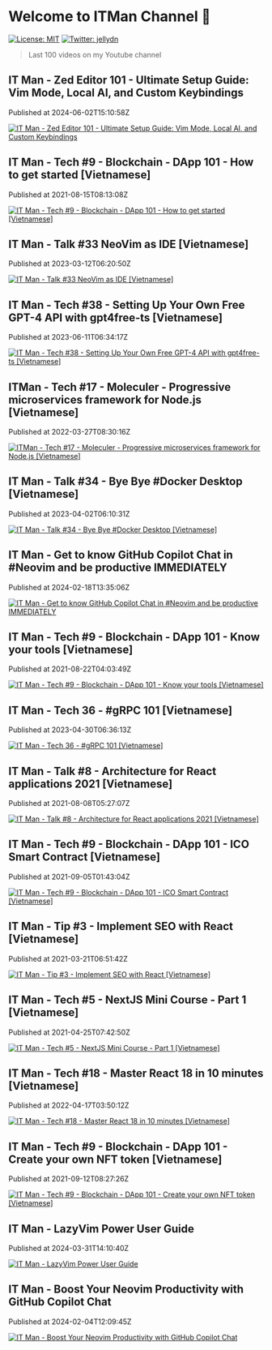 
# Welcome to ITMan Channel 👋

[![License: MIT](https://img.shields.io/badge/License-MIT-yellow.svg)](#)
[![Twitter: jellydn](https://img.shields.io/twitter/follow/jellydn.svg?style=social)](https://twitter.com/jellydn)

> Last 100 videos on my Youtube channel


## IT Man -  Zed Editor 101 - Ultimate Setup Guide: Vim Mode, Local AI, and Custom Keybindings
Published at 2024-06-02T15:10:58Z

[![IT Man -  Zed Editor 101 - Ultimate Setup Guide: Vim Mode, Local AI, and Custom Keybindings](https://i.ytimg.com/vi/NAk4tyfIM3A/mqdefault.jpg)](https://www.youtube.com/watch?v=NAk4tyfIM3A)



## IT Man - Tech #9 - Blockchain - DApp 101 - How to get started [Vietnamese]
Published at 2021-08-15T08:13:08Z

[![IT Man - Tech #9 - Blockchain - DApp 101 - How to get started [Vietnamese]](https://i.ytimg.com/vi/LXRgV99S0Zk/mqdefault.jpg)](https://www.youtube.com/watch?v=LXRgV99S0Zk)


## IT Man - Talk #33 NeoVim as IDE [Vietnamese]
Published at 2023-03-12T06:20:50Z

[![IT Man - Talk #33 NeoVim as IDE [Vietnamese]](https://i.ytimg.com/vi/dFi8CzvqkNE/mqdefault.jpg)](https://www.youtube.com/watch?v=dFi8CzvqkNE)


## IT Man - Tech #38 - Setting Up Your Own Free GPT-4 API with gpt4free-ts [Vietnamese]
Published at 2023-06-11T06:34:17Z

[![IT Man - Tech #38 - Setting Up Your Own Free GPT-4 API with gpt4free-ts [Vietnamese]](https://i.ytimg.com/vi/Z0ZUdFqvR_I/mqdefault.jpg)](https://www.youtube.com/watch?v=Z0ZUdFqvR_I)


## ITMan - Tech #17 - Moleculer - Progressive microservices framework for Node.js [Vietnamese]
Published at 2022-03-27T08:30:16Z

[![ITMan - Tech #17 - Moleculer - Progressive microservices framework for Node.js [Vietnamese]](https://i.ytimg.com/vi/peb2OflRu-4/mqdefault.jpg)](https://www.youtube.com/watch?v=peb2OflRu-4)



## IT Man - Talk #34 - Bye Bye #Docker Desktop [Vietnamese]
Published at 2023-04-02T06:10:31Z

[![IT Man - Talk #34 - Bye Bye #Docker Desktop [Vietnamese]](https://i.ytimg.com/vi/llThjxFb7KU/mqdefault.jpg)](https://www.youtube.com/watch?v=llThjxFb7KU)


## IT Man - Get to know GitHub Copilot Chat in #Neovim and be productive IMMEDIATELY
Published at 2024-02-18T13:35:06Z

[![IT Man - Get to know GitHub Copilot Chat in #Neovim and be productive IMMEDIATELY](https://i.ytimg.com/vi/sSih4khcstc/mqdefault.jpg)](https://www.youtube.com/watch?v=sSih4khcstc)


## IT Man - Tech #9 - Blockchain - DApp 101 - Know your tools [Vietnamese]
Published at 2021-08-22T04:03:49Z

[![IT Man - Tech #9 - Blockchain - DApp 101 - Know your tools [Vietnamese]](https://i.ytimg.com/vi/yagC-TUMNwo/mqdefault.jpg)](https://www.youtube.com/watch?v=yagC-TUMNwo)


## IT Man - Tech 36 - #gRPC 101 [Vietnamese]
Published at 2023-04-30T06:36:13Z

[![IT Man - Tech 36 - #gRPC 101 [Vietnamese]](https://i.ytimg.com/vi/S2zpdfXfNO8/mqdefault.jpg)](https://www.youtube.com/watch?v=S2zpdfXfNO8)


## IT Man - Talk #8 - Architecture for React applications 2021 [Vietnamese]
Published at 2021-08-08T05:27:07Z

[![IT Man - Talk #8 - Architecture for React applications 2021 [Vietnamese]](https://i.ytimg.com/vi/WMAo49ucGvA/mqdefault.jpg)](https://www.youtube.com/watch?v=WMAo49ucGvA)


## IT Man - Tech #9 - Blockchain - DApp 101 - ICO Smart Contract [Vietnamese]
Published at 2021-09-05T01:43:04Z

[![IT Man - Tech #9 - Blockchain - DApp 101 - ICO Smart Contract [Vietnamese]](https://i.ytimg.com/vi/9fmViThaMGk/mqdefault.jpg)](https://www.youtube.com/watch?v=9fmViThaMGk)


## IT Man - Tip #3 - Implement SEO with React [Vietnamese]
Published at 2021-03-21T06:51:42Z

[![IT Man - Tip #3 - Implement SEO with React [Vietnamese]](https://i.ytimg.com/vi/yVw7ryEqiuI/mqdefault.jpg)](https://www.youtube.com/watch?v=yVw7ryEqiuI)


## IT Man - Tech #5 - NextJS Mini Course - Part 1 [Vietnamese]
Published at 2021-04-25T07:42:50Z

[![IT Man - Tech #5 - NextJS Mini Course - Part 1 [Vietnamese]](https://i.ytimg.com/vi/CwjySicuyGQ/mqdefault.jpg)](https://www.youtube.com/watch?v=CwjySicuyGQ)



## IT Man - Tech #18 - Master React 18 in 10 minutes [Vietnamese]
Published at 2022-04-17T03:50:12Z

[![IT Man - Tech #18 - Master React 18 in 10 minutes [Vietnamese]](https://i.ytimg.com/vi/enYXn3AYhYQ/mqdefault.jpg)](https://www.youtube.com/watch?v=enYXn3AYhYQ)


## IT Man - Tech #9 - Blockchain - DApp 101 - Create your own NFT token [Vietnamese]
Published at 2021-09-12T08:27:26Z

[![IT Man - Tech #9 - Blockchain - DApp 101 - Create your own NFT token [Vietnamese]](https://i.ytimg.com/vi/_veIZBaHkSk/mqdefault.jpg)](https://www.youtube.com/watch?v=_veIZBaHkSk)


## IT Man - LazyVim Power User Guide
Published at 2024-03-31T14:10:40Z

[![IT Man - LazyVim Power User Guide](https://i.ytimg.com/vi/jveM3hZs_oI/mqdefault.jpg)](https://www.youtube.com/watch?v=jveM3hZs_oI)


## IT Man - Boost Your Neovim Productivity with GitHub Copilot Chat
Published at 2024-02-04T12:09:45Z

[![IT Man - Boost Your Neovim Productivity with GitHub Copilot Chat](https://i.ytimg.com/vi/6oOPGaKCd_Q/mqdefault.jpg)](https://www.youtube.com/watch?v=6oOPGaKCd_Q)

